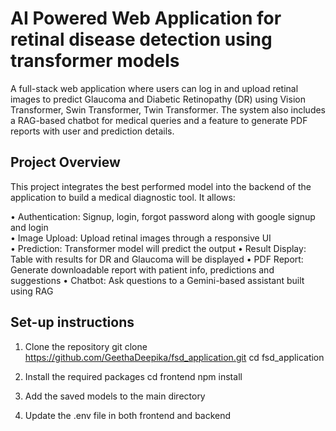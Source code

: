 # AI Powered Web Application for retinal disease detection using transformer models
 
A full-stack web application where users can log in and upload retinal images to predict Glaucoma and Diabetic Retinopathy (DR) using Vision Transformer, Swin Transformer, Twin Transformer. The system also includes a RAG-based chatbot for medical queries and a feature to generate PDF reports with user and prediction details.

## Project Overview 
This project integrates the best performed model into the backend of the application to build a medical diagnostic tool. It allows:

• Authentication: Signup, login, forgot password along with google signup and login  
• Image Upload: Upload retinal images through a responsive UI  
• Prediction: Transformer model will predict the output
• Result Display: Table with results for DR and Glaucoma will be displayed 
• PDF Report: Generate downloadable report with patient info, predictions and suggestions 
• Chatbot: Ask questions to a Gemini-based assistant built using RAG 

## Set-up instructions
1. Clone the repository
git clone https://github.com/GeethaDeepika/fsd_application.git
cd fsd_application

2. Install the required packages
cd frontend
npm install

3. Add the saved models to the main directory 

4. Update the .env file in both frontend and backend
